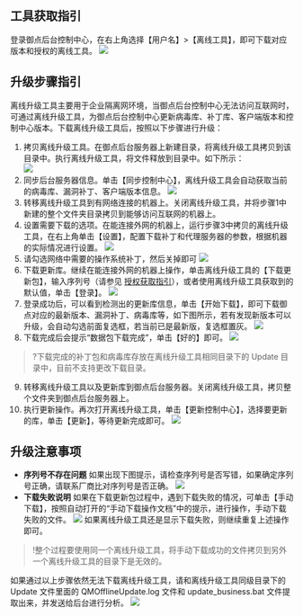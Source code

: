 ##  工具获取指引

登录御点后台控制中心，在右上角选择【用户名】>【离线工具】，即可下载对应版本和授权的离线工具。
![](https://main.qcloudimg.com/raw/8d35ac0d9896b8377865955a00219776.png)

##  升级步骤指引
离线升级工具主要用于企业隔离网环境，当御点后台控制中心无法访问互联网时，可通过离线升级工具，为御点后台控制中心更新病毒库、补丁库、客户端版本和控制中心版本。下载离线升级工具后，按照以下步骤进行升级：
1. 拷贝离线升级工具。在御点后台服务器上新建目录，将离线升级工具拷贝到该目录中。执行离线升级工具，将文件释放到目录中。如下所示：  
![](https://main.qcloudimg.com/raw/e20df493b91e32989a9bae4235c297d1.png) 
2. 同步后台服务器信息。单击【同步控制中心】，离线升级工具会自动获取当前的病毒库、漏洞补丁、客户端版本信息。
![](https://main.qcloudimg.com/raw/61bbb09d4d2d6ac34fddc47484e03e29.png)
3. 转移离线升级工具到有网络连接的机器上。关闭离线升级工具，并将步骤1中新建的整个文件夹目录拷贝到能够访问互联网的机器上。
4. 设置需要下载的选项。在能连接外网的机器上，运行步骤3中拷贝的离线升级工具，在右上角单击【设置】，配置下载补丁和代理服务器的参数，根据机器的实际情况进行设置。
![](https://main.qcloudimg.com/raw/37d62f2ba578c6d0206e5fbdc867afbd.png)
5. 请勾选网络中需要的操作系统补丁，然后关掉即可
![](https://main.qcloudimg.com/raw/bf8550045bdd6d46100f891ab14292ff.png)
6. 下载更新库。继续在能连接外网的机器上操作，单击离线升级工具的【下载更新包】，输入序列号（请参见 [授权获取指引](https://cloud.tencent.com/document/product/1009/39851)），或者使用离线升级工具获取到的默认值，单击【登录】。
![](https://main.qcloudimg.com/raw/b04b8962320b5475d8880a82c3e9e0ea.png)
7. 登录成功后，可以看到检测出的更新库信息，单击【开始下载】，即可下载御点对应的最新版本、漏洞补丁、病毒库等，如下图所示，若有发现新版本可以升级，会自动勾选前面复选框，若当前已是最新版，复选框置灰。
![](https://main.qcloudimg.com/raw/86d3bf882638ad0a54f9f6a17be672c0.png)
8. 下载完成后会提示“数据包下载完成”，单击【好的】即可。
![](https://main.qcloudimg.com/raw/1daf7f7fa3292eb88245ed8f436fafc7.png)
>?下载完成的补丁包和病毒库存放在离线升级工具相同目录下的 Update 目录中，目前不支持更改下载目录。
9. 转移离线升级工具以及更新库到御点后台服务器。关闭离线升级工具，拷贝整个文件夹到御点后台服务器上。
10. 执行更新操作。再次打开离线升级工具，单击【更新控制中心】，选择要更新的库，单击【更新】，等待更新完成即可。
![](https://main.qcloudimg.com/raw/074c185c46f9e257db8efc12b2043021.png)

##  升级注意事项
- **序列号不存在问题**
如果出现下图提示，请检查序列号是否写错，如果确定序列号正确，请联系厂商比对序列号是否正确。
![](https://main.qcloudimg.com/raw/0520fb87758e26aec4bd5aa22ad222bf.png)
- **下载失败说明** 
如果在下载更新包过程中，遇到下载失败的情况，可单击【手动下载】，按照自动打开的“手动下载操作文档”中的提示，进行操作，手动下载失败的文件。
![](https://main.qcloudimg.com/raw/9f41f470c7f09e3792e77d8a524aa147.png)
如果离线升级工具还是显示下载失败，则继续重复上述操作即可。
>!整个过程要使用同一个离线升级工具，将手动下载成功的文件拷贝到另外一个离线升级工具的目录下是无效的。
>
如果通过以上步骤依然无法下载离线升级工具，请和离线升级工具同级目录下的 Update 文件里面的 QMOfflineUpdate.log 文件和 update_business.bat 文件提取出来，并发送给后台进行分析。
![](https://main.qcloudimg.com/raw/b91289e7019797c8931a08ef4044814b.png)
